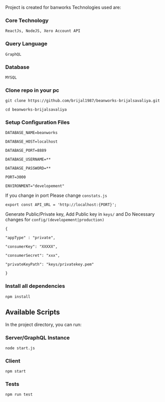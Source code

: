 Project is created for banworks
Technologies used are:

### Core Technology
`ReactJs, NodeJS, Xero Account API`

### Query Language
`GraphQL`

### Database
`MYSQL`


### Clone repo in your pc

`git clone https://github.com/brijal1987/beanworks-brijalsavaliya.git`


`cd beanworks-brijalsavaliya`

### Setup Configuration Files

`DATABASE_NAME=beanworks`

`DATABASE_HOST=localhost`

`DATABASE_PORT=8889`

`DATABASE_USERNAME=**`

`DATABASE_PASSWORD=**`

`PORT=3000`

`ENVIRONMENT="developement"`

If you change in port Please change `constats.js`

`export const API_URL = 'http://localhost:{PORT}';`


Generate Public/Private key, Add Public key in `keys/` and Do Necessary changes for `config/(developement|production)`

`{`

    "appType" : "private",

    "consumerKey": "XXXXX",

    "consumerSecret": "xxx",

    "privateKeyPath": "keys/privatekey.pem"

`}`


### Install all dependencies

`npm install`

## Available Scripts

In the project directory, you can run:

### Server/GraphQL Instance

`node start.js`

### Client

`npm start`

### Tests

`npm run test`
